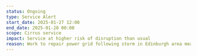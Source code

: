 ```yaml
---
status: Ongoing
type: Service Alert
start_date: 2025-01-27 12:00 
end_date: 2025-01-28 00:00
scope: Cirrus service
impact: Service at higher risk of disruption than usual
reason: Work to repair power grid following storm in Edinburgh area means that power issues more likely during this period.
---
```

